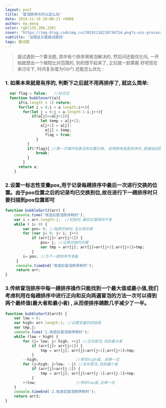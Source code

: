 ```yaml
---
layout: post
title: '冒泡排序也可以这么玩'
date: 2019-11-18 20:00:21 +0800
author: ma_meng
color: rgb(135,206,250)
cover: 'https://img-blog.csdnimg.cn/20191118210734714.png?x-oss-process=image/watermark,type_ZmFuZ3poZW5naGVpdGk,shadow_10,text_aHR0cHM6Ly9ibG9nLmNzZG4ubmV0L2d1b2thaWdkZw==,size_16,color_FFFFFF,t_70'
subtitle: '没错这又是面试题目'
tags: 面试题
---
```


> 面试遇到一个算法题, 其中有个排序用冒泡解决的, 然后问还能优化吗, 一开始就想出一个缩短比对范围的, 别的想不起来了, 之后就一脸蒙蔽 好吧现在来讨论下, 时间复杂度为O(n²) 还能怎么优化 :

### 1. 如果本来就是有序的, 判断下之后就不用再排序了, 就这么简单:

```js
  var flag = false;   //标志位
  function bubblesort(a){
      if(a.length < 1) return;
      for(let i = 0;i < a.length;i++){
        for(let j = 0;j < a.length-1-i;j++){
            if(a[j]>=a[j+1]){
                let temp = a[j+1];
                a[j+1] = a[j];
                  a[j] = temp;
                  flag = true;
              }
          }
          if(!flag){ //第一次循环如果没有位置交换, 说明原来就是有序的,直接返回原来数组就完事
              break;
          }
        }
      return a;
    }
```
### 2.设置一标志性变量pos,用于记录每趟排序中最后一次进行交换的位置。由于pos位置之后的记录均已交换到位,故在进行下一趟排序时只要扫描到pos位置即可
```js
function bubbleSort2(arr) {
    console.time('改进后冒泡排序耗时');
    var i = arr.length-1;  //初始时,最后位置保持不变
    while ( i> 0) {
        var pos= 0; //每趟开始时,无记录交换
        for (var j= 0; j< i; j++)
            if (arr[j]> arr[j+1]) {
                pos= j; //记录交换的位置
                var tmp = arr[j]; arr[j]=arr[j+1];arr[j+1]=tmp;
            }
        i= pos; //为下一趟排序作准备
     }
     console.timeEnd('改进后冒泡排序耗时');
     return arr;
}
```

### 3.传统冒泡排序中每一趟排序操作只能找到一个最大值或最小值,我们考虑利用在每趟排序中进行正向和反向两遍冒泡的方法一次可以得到两个最终值(最大者和最小者) , 从而使排序趟数几乎减少了一半。

```js
function bubbleSort3(arr3) {
    var low = 0;
    var high= arr.length-1; //设置变量的初始值
    var tmp,j;
    console.time('2.改进后冒泡排序耗时');
    while (low < high) {
        for (j= low; j< high; ++j) //正向冒泡,找到最大者
            if (arr[j]> arr[j+1]) {
                tmp = arr[j]; arr[j]=arr[j+1];arr[j+1]=tmp;
            }
        --high;                 //修改high值, 前移一位
        for (j=high; j>low; --j) //反向冒泡,找到最小者
            if (arr[j]<arr[j-1]) {
                tmp = arr[j]; arr[j]=arr[j-1];arr[j-1]=tmp;
            }
        ++low;                  //修改low值,后移一位
    }
    console.timeEnd('2.改进后冒泡排序耗时');
    return arr3;
}
```
